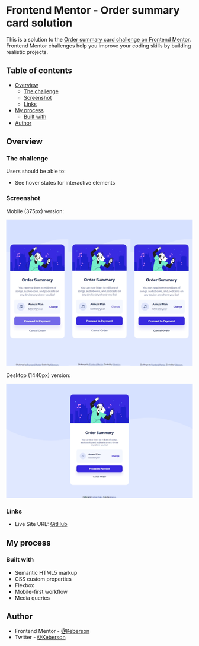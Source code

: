 # Frontend Mentor - Order summary card solution

This is a solution to the [Order summary card challenge on Frontend Mentor](https://www.frontendmentor.io/challenges/order-summary-component-QlPmajDUj). Frontend Mentor challenges help you improve your coding skills by building realistic projects. 

## Table of contents

- [Overview](#overview)
  - [The challenge](#the-challenge)
  - [Screenshot](#screenshot)
  - [Links](#links)
- [My process](#my-process)
  - [Built with](#built-with)
- [Author](#author)

## Overview

### The challenge

Users should be able to:

- See hover states for interactive elements

### Screenshot

Mobile (375px) version:

![](./docs/screenshot-mobile.png)

Desktop (1440px) version:

![](./docs/screenshot-desktop.png)

### Links

- Live Site URL: [GitHub](https://keberson.github.io/order-summary-component-main/)

## My process

### Built with

- Semantic HTML5 markup
- CSS custom properties
- Flexbox
- Mobile-first workflow
- Media queries

## Author

- Frontend Mentor - [@Keberson](https://www.frontendmentor.io/profile/Keberson)
- Twitter - [@Keberson](https://www.t.me/Keberson)
